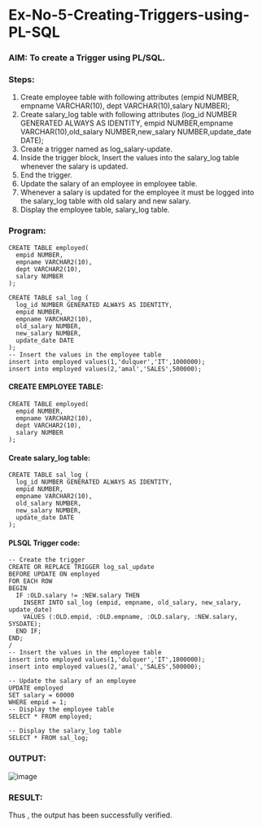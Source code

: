 # Ex-No-5-Creating-Triggers-using-PL-SQL
### AIM: To create a Trigger using PL/SQL.

### Steps:
1. Create employee table with following attributes (empid NUMBER, empname VARCHAR(10), dept VARCHAR(10),salary NUMBER);
2. Create salary_log table with following attributes (log_id NUMBER GENERATED ALWAYS AS IDENTITY, empid NUMBER,empname VARCHAR(10),old_salary NUMBER,new_salary NUMBER,update_date DATE);
3. Create a trigger named as log_salary-update.
4. Inside the trigger block, Insert the values into the salary_log table whenever the salary is updated.
5. End the trigger.
6. Update the salary of an employee in employee table.
7. Whenever a salary is updated for the employee it must be logged into the salary_log table with old salary and new salary.
8. Display the employee table, salary_log table.
### Program:
```-- Create the employee table
CREATE TABLE employed(
  empid NUMBER,
  empname VARCHAR2(10),
  dept VARCHAR2(10),
  salary NUMBER
);

CREATE TABLE sal_log (
  log_id NUMBER GENERATED ALWAYS AS IDENTITY,
  empid NUMBER,
  empname VARCHAR2(10),
  old_salary NUMBER,
  new_salary NUMBER,
  update_date DATE
);
-- Insert the values in the employee table
insert into employed values(1,'dulquer','IT',1000000);
insert into employed values(2,'amal','SALES',500000);
```
#### CREATE EMPLOYEE TABLE:
```
CREATE TABLE employed(
  empid NUMBER,
  empname VARCHAR2(10),
  dept VARCHAR2(10),
  salary NUMBER
);
```

#### Create salary_log table:
```
CREATE TABLE sal_log (
  log_id NUMBER GENERATED ALWAYS AS IDENTITY,
  empid NUMBER,
  empname VARCHAR2(10),
  old_salary NUMBER,
  new_salary NUMBER,
  update_date DATE
);
```

#### PLSQL Trigger code:
```
-- Create the trigger
CREATE OR REPLACE TRIGGER log_sal_update
BEFORE UPDATE ON employed
FOR EACH ROW
BEGIN
  IF :OLD.salary != :NEW.salary THEN
    INSERT INTO sal_log (empid, empname, old_salary, new_salary, update_date)
    VALUES (:OLD.empid, :OLD.empname, :OLD.salary, :NEW.salary, SYSDATE);
  END IF;
END;
/
-- Insert the values in the employee table
insert into employed values(1,'dulquer','IT',1000000);
insert into employed values(2,'amal','SALES',500000);

-- Update the salary of an employee
UPDATE employed
SET salary = 60000
WHERE empid = 1;
-- Display the employee table
SELECT * FROM employed;

-- Display the salary_log table
SELECT * FROM sal_log;
```
### OUTPUT:
![image](https://github.com/SivaChandranR07/Ex-No-5-Creating-Triggers-using-PL-SQL/assets/113497395/b02883d1-b900-47e3-b630-faaedd9d5793)

### RESULT:
Thus , the output has been successfully verified.
